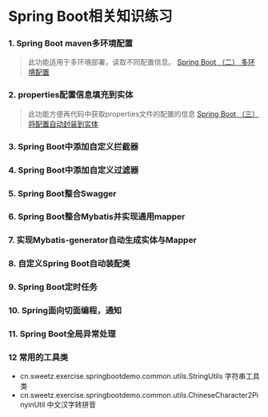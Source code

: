 # Spring Boot相关知识练习

### 1. Spring Boot maven多环境配置
> 此功能适用于多环境部署，读取不同配置信息。
[Spring Boot （二） 多环境配置](https://blog.csdn.net/u010865736/article/details/98783158)

### 2. properties配置信息填充到实体
> 此功能方便再代码中获取properties文件的配置的信息
[Spring Boot （三） 将配置自动封装到实体](https://blog.csdn.net/u010865736/article/details/98842164)

### 3. Spring Boot中添加自定义拦截器

### 4. Spring Boot中添加自定义过滤器

### 5. Spring Boot整合Swagger

### 6. Spring Boot整合Mybatis并实现通用mapper

### 7. 实现Mybatis-generator自动生成实体与Mapper

### 8. 自定义Spring Boot自动装配类

### 9. Spring Boot定时任务

### 10. Spring面向切面编程，通知

### 11. Spring Boot全局异常处理

### 12 常用的工具类
* cn.sweetz.exercise.springbootdemo.common.utils.StringUtils 字符串工具类
* cn.sweetz.exercise.springbootdemo.common.utils.ChineseCharacter2PinyinUtil 中文汉字转拼音